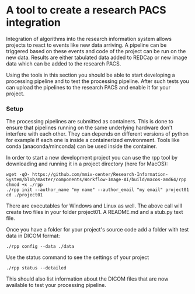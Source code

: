 # A tool to create a research PACS integration
    
Integration of algorithms into the research information system allows projects to react to events like new data arriving. A pipeline can be triggered based on these events and code of the project can be run on the new data. Results are either tabulated data added to REDCap or new image data which can be added to the research PACS.

Using the tools in this section you should be able to start developing a processing pipeline and to test the processing pipeline. After such tests you can upload the pipelines to the research PACS and enable it for your project.

### Setup

The processing pipelines are submitted as containers. This is done to ensure that pipelines running on the same underlying hardware don't interfere with each other. They can depends on different versions of python for example if each one is inside a containerized environment. Tools like conda (anaconda/minconda) can be used inside the container.

In order to start a new development project you can use the rpp tool by downloading and running it in a project directory (here for MacOS):
```
wget -qO- https://github.com/mmiv-center/Research-Information-System/blob/master/components/Workflow-Image-AI/build/macos-amd64/rpp
chmod +x ./rpp
./rpp init --author_name "my name" --author_email "my email" project01
cd ./project01
```

There are executables for Windows and Linux as well. The above call will create two files in your folder project01. A README.md and a stub.py text file.

Once you have a folder for your project's source code add a folder with test data in DICOM format:
```
./rpp config --data ./data
```
Use the status command to see the settings of your project
```
./rpp status --detailed
```
This should also list information about the DICOM files that are now available to test your processing pipeline.
